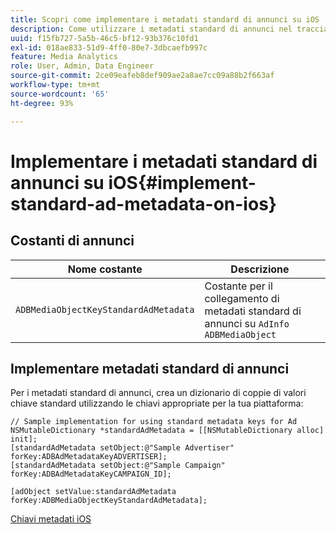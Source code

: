 ```yaml
---
title: Scopri come implementare i metadati standard di annunci su iOS
description: Come utilizzare i metadati standard di annunci nel tracciamento degli annunci su iOS.
uuid: f15fb727-5a5b-46c5-bf12-93b376c10fd1
exl-id: 018ae833-51d9-4ff0-80e7-3dbcaefb997c
feature: Media Analytics
role: User, Admin, Data Engineer
source-git-commit: 2ce09eafeb8def909ae2a8ae7cc09a88b2f663af
workflow-type: tm+mt
source-wordcount: '65'
ht-degree: 93%

---
```


# Implementare i metadati standard di annunci su iOS{#implement-standard-ad-metadata-on-ios}

## Costanti di annunci

| Nome costante | Descrizione   |
|---|---|
| `ADBMediaObjectKeyStandardAdMetadata` | Costante per il collegamento di metadati standard di annunci su `AdInfo ADBMediaObject` |

## Implementare metadati standard di annunci

Per i metadati standard di annunci, crea un dizionario di coppie di valori chiave standard utilizzando le chiavi appropriate per la tua piattaforma:

```
// Sample implementation for using standard metadata keys for Ad 
NSMutableDictionary *standardAdMetadata = [[NSMutableDictionary alloc] init]; 
[standardAdMetadata setObject:@"Sample Advertiser" forKey:ADBAdMetadataKeyADVERTISER]; 
[standardAdMetadata setObject:@"Sample Campaign" forKey:ADBAdMetadataKeyCAMPAIGN_ID]; 
 
[adObject setValue:standardAdMetadata forKey:ADBMediaObjectKeyStandardAdMetadata];
```

[Chiavi metadati iOS](/help/use-cases/track-av-playback/impl-std-metadata/ios-metadata-keys.md)
